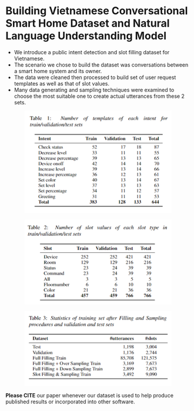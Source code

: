 # Building Vietnamese Conversational Smart Home Dataset and Natural Language Understanding Model
 
- We introduce a public intent detection and slot filling dataset for Vietnamese.
- The scenario we chose to build the dataset was conversations between a smart home system and its owner.
- The data were cleaned then processed to build set of user request templates as well as that of slot values. 
- Many data generating and sampling techniques were examined to choose the most suitable one to create actual utterances from these 2 sets.

<p align="center">	
<img width="400" alt="model" src="template_statistics.png">
</p>

<p align="center">	
<img width="400" alt="model" src="slot_value_statistics.png">
</p>

<p align="center">	
<img width="400" alt="model" src="data_gen_statistics.png">
</p>

**Please CITE** our paper whenever our dataset is used to help produce published results or incorporated into other software.
    <!-- @inproceedings{
        title     = {{Building Vietnamese Conversational Smart Home Dataset and Natural Language Understanding Model}},
        author    = {Nguyen Thi Thu Trang and Dang Trung Duc Anh and Vu Quoc Viet and Park Woomyoung},
        booktitle = {Proceedings of the 23rd Annual Conference of the International Speech Communication Association (INTERSPEECH)},
        year      = {2022}
    } -->